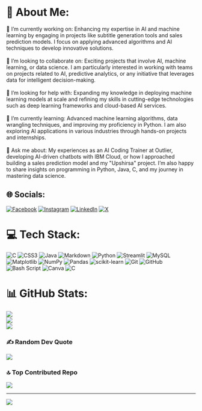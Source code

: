 # 💫 About Me:
🔭 I’m currently working on: Enhancing my expertise in AI and machine learning by engaging in projects like subtitle generation tools and sales prediction models. I focus on applying advanced algorithms and AI techniques to develop innovative solutions.<br><br>👯 I’m looking to collaborate on: Exciting projects that involve AI, machine learning, or data science. I am particularly interested in working with teams on projects related to AI, predictive analytics, or any initiative that leverages data for intelligent decision-making.<br><br>🤝 I’m looking for help with: Expanding my knowledge in deploying machine learning models at scale and refining my skills in cutting-edge technologies such as deep learning frameworks and cloud-based AI services.<br><br>🌱 I’m currently learning: Advanced machine learning algorithms, data wrangling techniques, and improving my proficiency in Python. I am also exploring AI applications in various industries through hands-on projects and internships.<br><br>💬 Ask me about: My experiences as an AI Coding Trainer at Outlier, developing AI-driven chatbots with IBM Cloud, or how I approached building a sales prediction model and my "Upshirsa" project. I’m also happy to share insights on programming in Python, Java, C, and my journey in mastering data science.


## 🌐 Socials:
[![Facebook](https://img.shields.io/badge/Facebook-%231877F2.svg?logo=Facebook&logoColor=white)](https://facebook.com/dhirajvaghela) [![Instagram](https://img.shields.io/badge/Instagram-%23E4405F.svg?logo=Instagram&logoColor=white)](https://instagram.com/dhiraj_274) [![LinkedIn](https://img.shields.io/badge/LinkedIn-%230077B5.svg?logo=linkedin&logoColor=white)](https://linkedin.com/in/DhirajVaghela) [![X](https://img.shields.io/badge/X-black.svg?logo=X&logoColor=white)](https://x.com/Dhiraj_274) 

# 💻 Tech Stack:
![C](https://img.shields.io/badge/c-%2300599C.svg?style=for-the-badge&logo=c&logoColor=white) ![CSS3](https://img.shields.io/badge/css3-%231572B6.svg?style=for-the-badge&logo=css3&logoColor=white) ![Java](https://img.shields.io/badge/java-%23ED8B00.svg?style=for-the-badge&logo=openjdk&logoColor=white) ![Markdown](https://img.shields.io/badge/markdown-%23000000.svg?style=for-the-badge&logo=markdown&logoColor=white) ![Python](https://img.shields.io/badge/python-3670A0?style=for-the-badge&logo=python&logoColor=ffdd54) ![Streamlit](https://img.shields.io/badge/Streamlit-%23FE4B4B.svg?style=for-the-badge&logo=streamlit&logoColor=white) ![MySQL](https://img.shields.io/badge/mysql-4479A1.svg?style=for-the-badge&logo=mysql&logoColor=white) ![Matplotlib](https://img.shields.io/badge/Matplotlib-%23ffffff.svg?style=for-the-badge&logo=Matplotlib&logoColor=black) ![NumPy](https://img.shields.io/badge/numpy-%23013243.svg?style=for-the-badge&logo=numpy&logoColor=white) ![Pandas](https://img.shields.io/badge/pandas-%23150458.svg?style=for-the-badge&logo=pandas&logoColor=white) ![scikit-learn](https://img.shields.io/badge/scikit--learn-%23F7931E.svg?style=for-the-badge&logo=scikit-learn&logoColor=white) ![Git](https://img.shields.io/badge/git-%23F05033.svg?style=for-the-badge&logo=git&logoColor=white) ![GitHub](https://img.shields.io/badge/github-%23121011.svg?style=for-the-badge&logo=github&logoColor=white) ![Bash Script](https://img.shields.io/badge/bash_script-%23121011.svg?style=for-the-badge&logo=gnu-bash&logoColor=white) ![Canva](https://img.shields.io/badge/Canva-%2300C4CC.svg?style=for-the-badge&logo=Canva&logoColor=white) ![C](https://img.shields.io/badge/c-%2300599C.svg?style=for-the-badge&logo=c&logoColor=white)
# 📊 GitHub Stats:
![](https://github-readme-stats.vercel.app/api?username=Dhiraj274&theme=dark&hide_border=false&include_all_commits=true&count_private=true)<br/>
![](https://github-readme-streak-stats.herokuapp.com/?user=Dhiraj274&theme=dark&hide_border=false)<br/>
![](https://github-readme-stats.vercel.app/api/top-langs/?username=Dhiraj274&theme=dark&hide_border=false&include_all_commits=true&count_private=true&layout=compact)

### ✍️ Random Dev Quote
![](https://quotes-github-readme.vercel.app/api?type=vetical&theme=tokyonight)

### 🔝 Top Contributed Repo
![](https://github-contributor-stats.vercel.app/api?username=Dhiraj274&limit=5&theme=radical&combine_all_yearly_contributions=true)

---
[![](https://visitcount.itsvg.in/api?id=Dhiraj274&icon=0&color=0)](https://visitcount.itsvg.in)

<!-- Proudly created with GPRM ( https://gprm.itsvg.in ) -->
